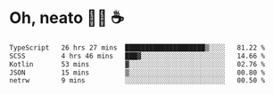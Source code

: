 # Oh, neato 🧑‍💻 ☕

<!--START_SECTION:waka-->

```txt
TypeScript   26 hrs 27 mins  ████████████████████▒░░░░   81.22 %
SCSS         4 hrs 46 mins   ███▓░░░░░░░░░░░░░░░░░░░░░   14.66 %
Kotlin       53 mins         ▓░░░░░░░░░░░░░░░░░░░░░░░░   02.76 %
JSON         15 mins         ▒░░░░░░░░░░░░░░░░░░░░░░░░   00.80 %
netrw        9 mins          ░░░░░░░░░░░░░░░░░░░░░░░░░   00.50 %
```

<!--END_SECTION:waka-->
